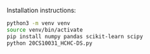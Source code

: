 Installation instructions:

```sh
python3 -m venv venv
source venv/bin/activate
pip install numpy pandas scikit-learn scipy
python 20CS10031_HCHC-DS.py
```
